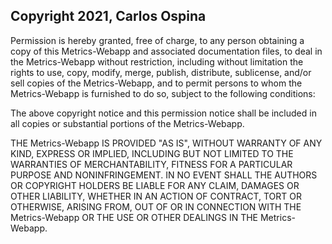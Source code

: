 ## Copyright 2021, Carlos Ospina

Permission is hereby granted, free of charge, to any person obtaining a copy of this Metrics-Webapp and associated documentation files, to deal in the Metrics-Webapp without restriction, including without limitation the rights to use, copy, modify, merge, publish, distribute, sublicense, and/or sell copies of the Metrics-Webapp, and to permit persons to whom the Metrics-Webapp is furnished to do so, subject to the following conditions:

The above copyright notice and this permission notice shall be included in all copies or substantial portions of the Metrics-Webapp.

THE Metrics-Webapp IS PROVIDED "AS IS", WITHOUT WARRANTY OF ANY KIND, EXPRESS OR IMPLIED, INCLUDING BUT NOT LIMITED TO THE WARRANTIES OF MERCHANTABILITY, FITNESS FOR A PARTICULAR PURPOSE AND NONINFRINGEMENT. IN NO EVENT SHALL THE AUTHORS OR COPYRIGHT HOLDERS BE LIABLE FOR ANY CLAIM, DAMAGES OR OTHER LIABILITY, WHETHER IN AN ACTION OF CONTRACT, TORT OR OTHERWISE, ARISING FROM, OUT OF OR IN CONNECTION WITH THE Metrics-Webapp OR THE USE OR OTHER DEALINGS IN THE Metrics-Webapp.
